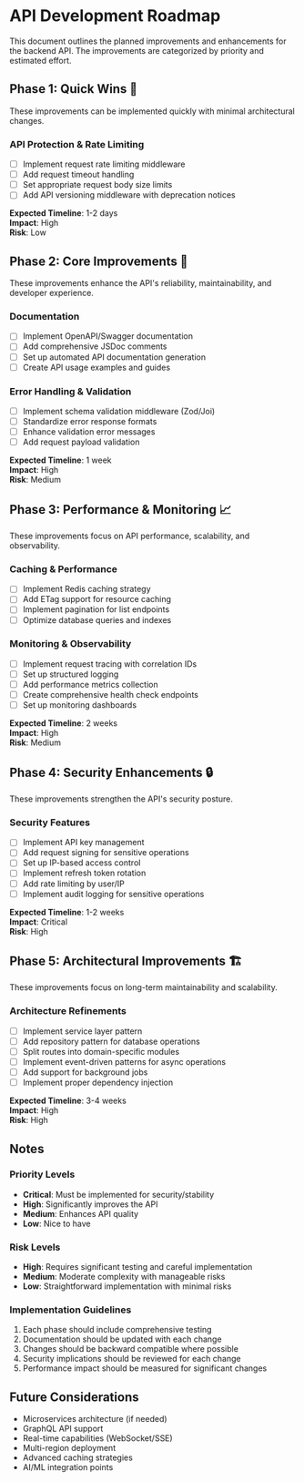 # API Development Roadmap

This document outlines the planned improvements and enhancements for the backend API. The improvements are categorized by priority and estimated effort.

## Phase 1: Quick Wins 🚀

These improvements can be implemented quickly with minimal architectural changes.

### API Protection & Rate Limiting

- [ ] Implement request rate limiting middleware
- [ ] Add request timeout handling
- [ ] Set appropriate request body size limits
- [ ] Add API versioning middleware with deprecation notices

**Expected Timeline**: 1-2 days  
**Impact**: High  
**Risk**: Low

## Phase 2: Core Improvements 🔧

These improvements enhance the API's reliability, maintainability, and developer experience.

### Documentation

- [ ] Implement OpenAPI/Swagger documentation
- [ ] Add comprehensive JSDoc comments
- [ ] Set up automated API documentation generation
- [ ] Create API usage examples and guides

### Error Handling & Validation

- [ ] Implement schema validation middleware (Zod/Joi)
- [ ] Standardize error response formats
- [ ] Enhance validation error messages
- [ ] Add request payload validation

**Expected Timeline**: 1 week  
**Impact**: High  
**Risk**: Medium

## Phase 3: Performance & Monitoring 📈

These improvements focus on API performance, scalability, and observability.

### Caching & Performance

- [ ] Implement Redis caching strategy
- [ ] Add ETag support for resource caching
- [ ] Implement pagination for list endpoints
- [ ] Optimize database queries and indexes

### Monitoring & Observability

- [ ] Implement request tracing with correlation IDs
- [ ] Set up structured logging
- [ ] Add performance metrics collection
- [ ] Create comprehensive health check endpoints
- [ ] Set up monitoring dashboards

**Expected Timeline**: 2 weeks  
**Impact**: High  
**Risk**: Medium

## Phase 4: Security Enhancements 🔒

These improvements strengthen the API's security posture.

### Security Features

- [ ] Implement API key management
- [ ] Add request signing for sensitive operations
- [ ] Set up IP-based access control
- [ ] Implement refresh token rotation
- [ ] Add rate limiting by user/IP
- [ ] Implement audit logging for sensitive operations

**Expected Timeline**: 1-2 weeks  
**Impact**: Critical  
**Risk**: High

## Phase 5: Architectural Improvements 🏗️

These improvements focus on long-term maintainability and scalability.

### Architecture Refinements

- [ ] Implement service layer pattern
- [ ] Add repository pattern for database operations
- [ ] Split routes into domain-specific modules
- [ ] Implement event-driven patterns for async operations
- [ ] Add support for background jobs
- [ ] Implement proper dependency injection

**Expected Timeline**: 3-4 weeks  
**Impact**: High  
**Risk**: High

## Notes

### Priority Levels

- **Critical**: Must be implemented for security/stability
- **High**: Significantly improves the API
- **Medium**: Enhances API quality
- **Low**: Nice to have

### Risk Levels

- **High**: Requires significant testing and careful implementation
- **Medium**: Moderate complexity with manageable risks
- **Low**: Straightforward implementation with minimal risks

### Implementation Guidelines

1. Each phase should include comprehensive testing
2. Documentation should be updated with each change
3. Changes should be backward compatible where possible
4. Security implications should be reviewed for each change
5. Performance impact should be measured for significant changes

## Future Considerations

- Microservices architecture (if needed)
- GraphQL API support
- Real-time capabilities (WebSocket/SSE)
- Multi-region deployment
- Advanced caching strategies
- AI/ML integration points
